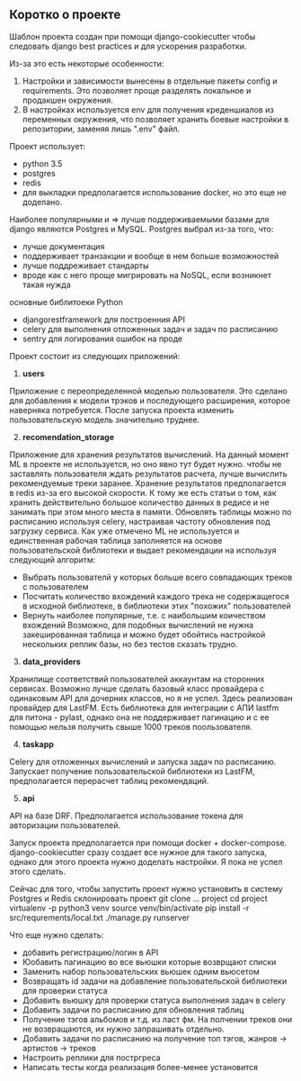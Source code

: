 ## Коротко о проекте

Шаблон проекта создан при помощи django-cookiecutter чтобы следовать django best practices и для ускорения разработки.

Из-за  это есть некоторые особенности:
1) Настройки и зависимости вынесены в отдельные пакеты config и requirements. Это позволяет проще разделять локальное и продакшен окружения.
2) В настройках используется env для получения креденшиалов из переменных окружения, что позволяет хранить боевые настройки в репозитории, заменяя лишь ".env" файл.


Проект использует:
* python 3.5
* postgres
* redis
* для выкладки предполагается использование docker, но это еще не доделано.

Наиболее популярными и => лучше поддерживаемыми базами для django являются Postgres и MySQL.
Postgres выбрал из-за того, что:
* лучше документация
* поддерживает транзакции и вообще в нем больше возможностей
* лучше поддреживает стандарты
* вроде как с него проще мигрировать на NoSQL, если возникнет такая нужда

основные библитоеки Python
* djangorestframework  для построенния API
* celery для выполнения отложенных задач и задач по расписанию
* sentry для логирования ошибок на проде


Проект состоит из следующих приложений:

1) **users** 

Приложение с переопределенной моделью пользователя. Это сделано для добавления к модели трэков и последующего расширения, которое наверняка потребуется.
После запуска проекта изменить пользовательскую модель значительно труднее.

2) **recomendation_storage**

Приложение для хранения результатов вычислений. На данный момент ML в проекте не используется, но оно явно тут будет нужно. чтобы не заставлять пользователя ждать результатов расчета,
лучше вычислить рекомендуемые треки заранее. Хранение результатов предполагается в redis из-за его высокой скорости. К тому же есть статьи о том, как хранить действительно большое количество данных 
в редисе и не занимать при этом много места в памяти. Обновлять таблицы можно по расписанию используя celery, настраивая частоту обновления под загрузку сервиса.
Как уже отмечено ML не используется и единственная рабочая таблица заполняется на основе пользовательской библиотеки и выдает рекомендации на используя следующий алгоритм:
* Выбрать пользователй у которых больше всего совпадающих треков с пользователем
* Посчитать количество вхождений каждого трека не содержащегося в исходной библиотеке, в библиотеки этих "похожих" пользователей
* Вернуть наиболее популярные, т.е. с наибольшим коичеством вхождений
Возможно, для подобных вычислений не нужна закешированная таблица и можно будет обойтись настройкой нескольких реплик базы, но без тестов сказать трудно.

3) **data_providers**

Хранилище соответствий пользователей аккаунтам на сторонних сервисах. Возможно лучше сделать базовый класс провайдера с одинаковым API для дочерних классов, но я не успел.
Здесь реализован провайдер для LastFM. Есть библиотека для интеграции с АПИ lastfm для питона - pylast, однако она не поддерживает пагинацию и с ее помощью нельзя получить свыше 1000 треков поользователя.

4) **taskapp**

Celery для отложенных вычислений и запуска задач по расписанию. Запускает получение пользовательской библиотеки из LastFM, предполагается перерасчет таблиц рекомендаций.

5) **api**

API на базе DRF. Предполагается использование токена для авторизации пользователей.


Запуск проекта предполагается при помощи docker + docker-compose. django-cookiecutter сразу создает все нужное для такого запуска, однако для этого проекта нужно доделать настройки.
Я пока не успел этого сделать.

Сейчас для того, чтобы запустить проект нужно
установить в систему Postgres и Redis
склонировать проект git clone ... project
cd project
virtualenv -p python3 venv
source venv/bin/activate
pip install -r src/requrements/local.txt
./manage.py runserver


Что еще нужно сделать:
* добавить регистрацию/логин в API
* Юобавить пагинацию во все вьюшки которые возврщают списки
* Заменить набор пользовательских вьюшек одним вьюсетом
* Возвращать id задачи на добавление пользовательской библиотеки для проверки статуса
* Добавить вьюшку для проверки статуса выполнения задач в  celery
* Добавить задачи по расписанию для обновления таблиц
* Получение тэгов альбомов и т.д. из ласт фм. На полчении треков они не возвращаются, их нужно запрашивать отдельно.
* Добавить задачи по расписанию на получение топ тэгов, жанров -> артистов -> треков
* Настроить реплики для постргреса
* Написать тесты когда реализация более-менее установится 

